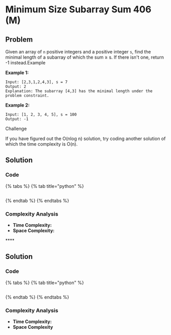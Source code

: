 # Minimum Size Subarray Sum 406 \(M\)

## Problem

Given an array of `n` positive integers and a positive integer `s`, find the minimal length of a subarray of which the sum ≥ s. If there isn't one, return -1 instead.Example

**Example 1:**

```text
Input: [2,3,1,2,4,3], s = 7
Output: 2
Explanation: The subarray [4,3] has the minimal length under the problem constraint.
```

**Example 2:**

```text
Input: [1, 2, 3, 4, 5], s = 100
Output: -1
```

Challenge

If you have figured out the O\(nlog n\) solution, try coding another solution of which the time complexity is O\(n\).

## Solution 

### Code

{% tabs %}
{% tab title="python" %}
```python

```
{% endtab %}
{% endtabs %}

### Complexity Analysis

* **Time Complexity:**
* **Space Complexity:**

\*\*\*\*

## Solution 

### Code

{% tabs %}
{% tab title="python" %}
```python

```
{% endtab %}
{% endtabs %}

### Complexity Analysis

* **Time Complexity:**
* **Space Complexity**

